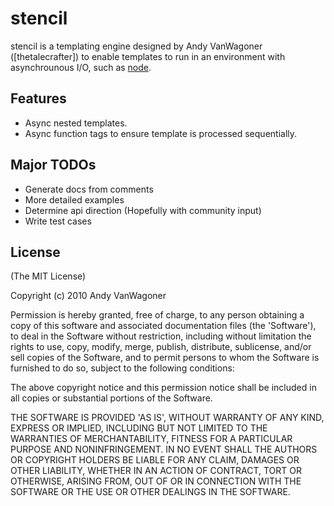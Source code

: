 # stencil

stencil is a templating engine designed by Andy VanWagoner ([thetalecrafter]) to enable templates to run in an environment with asynchrounous I/O, such as [node](http://nodejs.org).

## Features

  * Async nested templates.
  * Async function tags to ensure template is processed sequentially.

## Major TODOs

  * Generate docs from comments
  * More detailed examples
  * Determine api direction (Hopefully with community input)
  * Write test cases

## License 

(The MIT License)

Copyright (c) 2010 Andy VanWagoner

Permission is hereby granted, free of charge, to any person obtaining
a copy of this software and associated documentation files (the
'Software'), to deal in the Software without restriction, including
without limitation the rights to use, copy, modify, merge, publish,
distribute, sublicense, and/or sell copies of the Software, and to
permit persons to whom the Software is furnished to do so, subject to
the following conditions:

The above copyright notice and this permission notice shall be
included in all copies or substantial portions of the Software.

THE SOFTWARE IS PROVIDED 'AS IS', WITHOUT WARRANTY OF ANY KIND,
EXPRESS OR IMPLIED, INCLUDING BUT NOT LIMITED TO THE WARRANTIES OF
MERCHANTABILITY, FITNESS FOR A PARTICULAR PURPOSE AND NONINFRINGEMENT.
IN NO EVENT SHALL THE AUTHORS OR COPYRIGHT HOLDERS BE LIABLE FOR ANY
CLAIM, DAMAGES OR OTHER LIABILITY, WHETHER IN AN ACTION OF CONTRACT,
TORT OR OTHERWISE, ARISING FROM, OUT OF OR IN CONNECTION WITH THE
SOFTWARE OR THE USE OR OTHER DEALINGS IN THE SOFTWARE.
